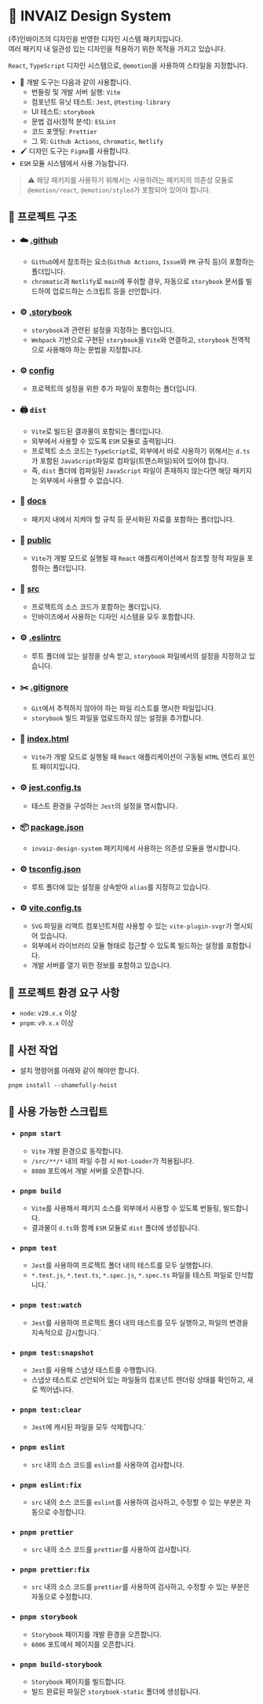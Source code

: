 # 🎨 INVAIZ Design System

(주)인바이즈의 디자인을 반영한 디자인 시스템 패키지입니다.  
여러 패키지 내 일관성 있는 디자인을 적용하기 위한 목적을 가지고 있습니다.

`React`, `TypeScript` 디자인 시스템으로, `@emotion`을 사용하여 스타일을 지정합니다.

- 🔩 개발 도구는 다음과 같이 사용합니다.
  - 번들링 및 개발 서버 실행: `Vite`
  - 컴포넌트 유닛 테스트: `Jest`, `@testing-library`
  - UI 테스트: `storybook`
  - 문법 검사(정적 분석): `ESLint`
  - 코드 포맷팅: `Prettier`
  - 그 외: `Github Actions`, `chromatic`, `Netlify`
- 🖌️ 디자인 도구는 `Figma`를 사용합니다.
- `ESM` 모듈 시스템에서 사용 가능합니다.

> ⚠️ 해당 패키지를 사용하기 위해서는 사용하려는 패키지의 의존성 모듈로 `@emotion/react`, `@emotion/styled`가 포함되어 있어야 합니다.

## 👀 프로젝트 구조

- ### ☁️ [.github](./.github)
  - `Github`에서 참조하는 요소(`Github Actions`, `Issue`와 `PR` 규칙 등)이 포함하는 폴더입니다.
  - `chromatic`과 `Netlify`로 `main`에 푸쉬할 경우, 자동으로 `storybook` 문서를 빌드하여 업로드하는 스크립트 등을 선언합니다.
- ### ⚙️ [.storybook](./.storybook)
  - `storybook`과 관련된 설정을 지정하는 폴더입니다.
  - `Webpack` 기반으로 구현된 `storybook`을 `Vite`와 연결하고, `storybook` 전역적으로 사용해야 하는 문법을 지정합니다.
- ### ⚙️ [config](./config)
  - 프로젝트의 설정을 위한 추가 파일이 포함하는 폴더입니다.
- ### 🖨 `dist`
  - `Vite`로 빌드된 결과물이 포함되는 폴더입니다.
  - 외부에서 사용할 수 있도록 `ESM` 모듈로 출력됩니다.
  - 프로젝트 소스 코드는 `TypeScript`로, 외부에서 바로 사용하기 위해서는 `d.ts`가 포함된 `JavaScript`파일로 컴파일(트랜스파일)되어 있어야 합니다.
  - 즉, `dist` 폴더에 컴파일된 `JavaScript` 파일이 존재하지 않는다면 해당 패키지는 외부에서 사용할 수 없습니다.
- ### 📖 [docs](./docs)
  - 패키지 내에서 지켜야 할 규칙 등 문서화된 자료를 포함하는 폴더입니다.
- ### 📁 [public](./public)
  - `Vite`가 개발 모드로 실행될 때 `React` 애플리케이션에서 참조할 정적 파일을 포함하는 폴더입니다.
- ### 📝 **[src](./src)**
  - 프로젝트의 소스 코드가 포함하는 폴더입니다.
  - 인바이즈에서 사용하는 디자인 시스템을 모두 포함합니다.
- ### ⚙️ [.eslintrc](./.eslintrc)
  - 루트 폴더에 있는 설정을 상속 받고, `storybook` 파일에서의 설정을 지정하고 있습니다.
- ### ✂️ [.gitignore](./.gitignore)
  - `Git`에서 추적하지 않아야 하는 파일 리스트를 명시한 파일입니다.
  - `storybook` 빌드 파일을 업로드하지 않는 설정을 추가합니다.
- ### 📜 [index.html](./index.html)
  - `Vite`가 개발 모드로 실행될 때 `React` 애플리케이션이 구동될 `HTML` 엔트리 포인트 페이지입니다.
- ### ⚙️ [jest.config.ts](./jest.config.ts)
  - 테스트 환경을 구성하는 `Jest`의 설정을 명시합니다.
- ### 📦 [package.json](./package.json)
  - `invaiz-design-system` 패키지에서 사용하는 의존성 모듈을 명시합니다.
- ### ⚙️ [tsconfig.json](./tsconfig.json)
  - 루트 폴더에 있는 설정을 상속받아 `alias`를 지정하고 있습니다.
- ### ⚙️ [vite.config.ts](./vite.config.ts)
  - `SVG` 파일을 리액트 컴포넌트처럼 사용할 수 있는 `vite-plugin-svgr`가 명시되어 있습니다.
  - 외부에서 라이브러리 모듈 형태로 접근할 수 있도록 빌드하는 설정를 포함합니다.
  - 개발 서버를 열기 위한 정보를 포함하고 있습니다.

## 📑 프로젝트 환경 요구 사항

- `node`: `v20.x.x` 이상
- `pnpm`: `v9.x.x` 이상

## 📒 사전 작업

- 설치 명령어를 아래와 같이 해야만 합니다.

```shell
pnpm install --shamefully-hoist
```

## 💬 사용 가능한 스크립트

- ### **`pnpm start`**
  - `Vite` 개발 환경으로 동작합니다.
  - `/src/**/*` 내의 파일 수정 시 `Hot-Loader`가 적용됩니다.
  - `8080` 포트에서 개발 서버를 오픈합니다.
- ### **`pnpm build`**
  - `Vite`를 사용해서 패키지 소스를 외부에서 사용할 수 있도록 번들링, 빌드합니다.
  - 결과물이 `d.ts`와 함께 `ESM` 모듈로 `dist` 폴더에 생성됩니다.
- ### **`pnpm test`**
  - `Jest`를 사용하여 프로젝트 폴더 내의 테스트를 모두 실행합니다.
  - `*.test.js`, `*.test.ts`, `*.spec.js`, `*.spec.ts` 파일을 테스트 파일로 인식합니다.`
- ### `pnpm test:watch`
  - `Jest`를 사용하여 프로젝트 폴더 내의 테스트를 모두 실행하고, 파일의 변경을 지속적으로 감시합니다.`
- ### `pnpm test:snapshot`
  - `Jest`를 사용해 스냅샷 테스트를 수행합니다.
  - 스냅샷 테스트로 선언되어 있는 파일들의 컴포넌트 렌더링 상태를 확인하고, 새로 찍어냅니다.
- ### `pnpm test:clear`
  - `Jest`에 캐시된 파일을 모두 삭제합니다.`
- ### `pnpm eslint`
  - `src` 내의 소스 코드를 `eslint`를 사용하여 검사합니다.
- ### `pnpm eslint:fix`
  - `src` 내의 소스 코드를 `eslint`를 사용하여 검사하고, 수정할 수 있는 부분은 자동으로 수정합니다.
- ### `pnpm prettier`
  - `src` 내의 소스 코드를 `prettier`를 사용하여 검사합니다.
- ### `pnpm prettier:fix`
  - `src` 내의 소스 코드를 `prettier`를 사용하여 검사하고, 수정할 수 있는 부분은 자동으로 수정합니다.
- ### `pnpm storybook`
  - `Storybook` 페이지를 개발 환경을 오픈합니다.
  - `6006` 포트에서 페이지를 오픈합니다.
- ### `pnpm build-storybook`
  - `Storybook` 페이지를 빌드합니다.
  - 빌드 완료된 파일은 `storybook-static` 폴더에 생성됩니다.
